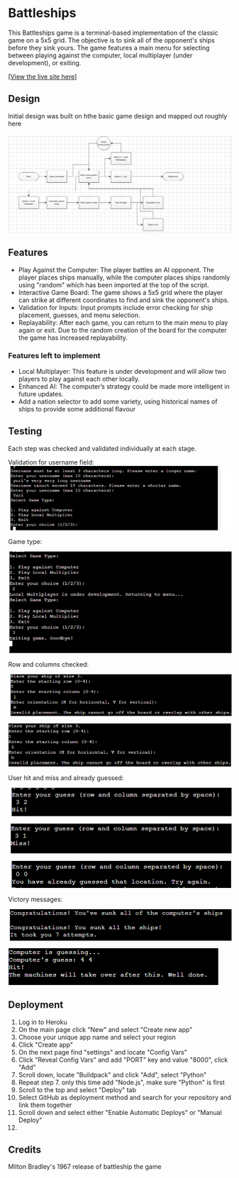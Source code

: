 # Battleships 
This Battleships game is a terminal-based implementation of the classic game on a 5x5 grid. The objective is to sink all of the opponent's ships before they sink yours. The game features a main menu for selecting between playing against the computer, local multiplayer (under development), or exiting.

[[View the live site here](https://battleshipping-a257fd2be3f9.herokuapp.com/)]
## Design
Initial design was built on hthe basic game design and mapped out roughly here 

![Process map](https://raw.githubusercontent.com/YDub12/Project-three-final/refs/heads/main/assets/images/Process%20map%20-%20version%201.PNG)
## Features 
* Play Against the Computer: The player battles an AI opponent. The player places ships manually, while the computer places ships randomly using "random" which has been imported at the top of the script.
* Interactive Game Board: The game shows a 5x5 grid where the player can strike at different coordinates to find and sink the opponent's ships.
* Validation for Inputs: Input prompts include error checking for ship placement, guesses, and menu selection.
* Replayability: After each game, you can return to the main menu to play again or exit. Due to the random creation of the board for the computer the game has increased replayability. 
### Features left to implement 
* Local Multiplayer: This feature is under development and will allow two players to play against each other locally.
* Enhanced AI: The computer’s strategy could be made more intelligent in future updates.
* Add a nation selector to add some variety, using historical names of ships to provide some additional flavour
## Testing 
Each step was checked and validated individually at each stage.

Validation for username field: 
![Username validation](https://raw.githubusercontent.com/YDub12/Project-three-final/refs/heads/main/assets/images/username%20validation.PNG)

Game type:

![Game type Validation](https://raw.githubusercontent.com/YDub12/Project-three-final/refs/heads/main/assets/images/Game%20type%20validation.PNG)

Row and columns checked:

![Row validation](https://raw.githubusercontent.com/YDub12/Project-three-final/refs/heads/main/assets/images/Corrected%20validation.PNG)

![Column validation](https://raw.githubusercontent.com/YDub12/Project-three-final/refs/heads/main/assets/images/Column%20validation.PNG)

User hit and miss and already guessed:

![User hit](https://raw.githubusercontent.com/YDub12/Project-three-final/refs/heads/main/assets/images/User%20guess%20hit.PNG)

![User miss](https://raw.githubusercontent.com/YDub12/Project-three-final/refs/heads/main/assets/images/User%20guess%20miss.PNG)

![User duplication](https://raw.githubusercontent.com/YDub12/Project-three-final/refs/heads/main/assets/images/Already%20guessed.PNG)

Victory messages:

![User win](https://raw.githubusercontent.com/YDub12/Project-three-final/refs/heads/main/assets/images/Victory%20message%20-%20player.PNG)

![Computer win](https://raw.githubusercontent.com/YDub12/Project-three-final/refs/heads/main/assets/images/Victory%20message%20-%20computer.PNG)
## Deployment 
1. Log in to Heroku
2. On the main page click "New" and select "Create new app"
3. Choose your unique app name and select your region
4. Click "Create app"
5. On the next page find "settings" and locate "Config Vars"
6. Click "Reveal Config Vars" and add "PORT" key and value "8000", click "Add"
7. Scroll down, locate "Buildpack" and click "Add", select "Python"
8. Repeat step 7. only this time add "Node.js", make sure "Python" is first
9. Scroll to the top and select "Deploy" tab
10. Select GitHub as deployment method and search for your repository and link them together
11. Scroll down and select either "Enable Automatic Deploys" or "Manual Deploy"
12. 
## Credits 
Milton Bradley's 1967 release of battleship the game 

